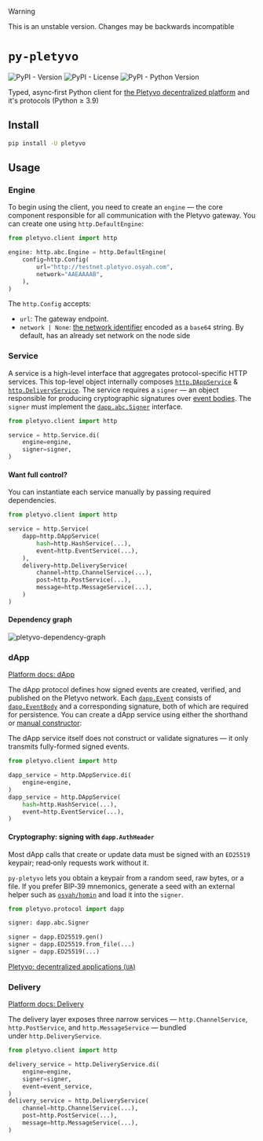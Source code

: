 > [!WARNING] 
> This is an unstable version. Changes may be backwards incompatible


# `py-pletyvo`

![PyPI - Version](https://img.shields.io/pypi/v/pletyvo?color=2a6db2)
![PyPI - License](https://img.shields.io/pypi/l/pletyvo?color=2a6db2)
![PyPI - Python Version](https://img.shields.io/pypi/pyversions/pletyvo?color=2a6db2)

Typed, async‑first Python client for [the Pletyvo decentralized platform](https://pletyvo.osyah.com/) and it's protocols (Python ≥ 3.9)


## Install

```bash
pip install -U pletyvo
```


## Usage


### Engine

To begin using the client, you need to create an `engine` — the core component responsible for all communication with the Pletyvo gateway. You can create one using `http.DefaultEngine`:

```py
from pletyvo.client import http

engine: http.abc.Engine = http.DefaultEngine(
    config=http.Config(
        url="http://testnet.pletyvo.osyah.com",
        network="AAEAAAAB",
    ),
)
```

The `http.Config` accepts:
- `url`: The gateway endpoint.
- `network | None`: [the network identifier](https://pletyvo.osyah.com/reference#network-identify) encoded as a `base64` string. By default, has an already set network on the node side


### Service

A service is a high-level interface that aggregates protocol-specific HTTP services. This top-level object internally composes [`http.DAppService`](#dapp) & [`http.DeliveryService`](#delivery). The service requires a `signer` — an object responsible for producing cryptographic signatures over [event bodies](https://pletyvo.osyah.com/protocols/dapp#event-body). The `signer` must implement the [`dapp.abc.Signer`](#cryptography-signing-with-dappauthheader) interface.

```py
from pletyvo.client import http

service = http.Service.di(
    engine=engine,
    signer=signer,
)
```


#### Want full control?

You can instantiate each service manually by passing required dependencies.

```py
from pletyvo.client import http

service = http.Service(
    dapp=http.DAppService(
        hash=http.HashService(...),
        event=http.EventService(...),
    ),
    delivery=http.DeliveryService(
        channel=http.ChannelService(...),
        post=http.PostService(...),
        message=http.MessageService(...),
    )
)
```


#### Dependency graph

![pletyvo-dependency-graph](https://github.com/user-attachments/assets/36c2f675-f1c7-46fa-9bca-654e93c49684)


### dApp

[Platform docs: dApp](https://pletyvo.osyah.com/protocols/dapp)

The dApp protocol defines how signed events are created, verified, and published on the Pletyvo network. Each [`dapp.Event`](https://pletyvo.osyah.com/protocols/dapp#event) consists of [`dapp.EventBody`](https://pletyvo.osyah.com/protocols/dapp#event-body) and a corresponding signature, both of which are required for persistence. You can create a dApp service using either the shorthand or [manual constructor](#want-full-control):

The dApp service itself does not construct or validate signatures — it only transmits fully-formed signed events.

```py
from pletyvo.client import http

dapp_service = http.DAppService.di(
    engine=engine,
)
dapp_service = http.DAppService(
    hash=http.HashService(...),
    event=http.EventService(...),
)
```


#### Cryptography: signing with `dapp.AuthHeader`

Most dApp calls that create or update data must be signed with an `ED25519` keypair; read‑only requests work without it.

`py‑pletyvo` lets you obtain a keypair from a random seed, raw bytes, or a file. If you prefer BIP‑39 mnemonics, generate a seed with an external helper such as [`osyah/homin`](https://github.com/osyah/homin) and load it into the `signer`.

```py
from pletyvo.protocol import dapp

signer: dapp.abc.Signer

signer = dapp.ED25519.gen()
signer = dapp.ED25519.from_file(...)
signer = dapp.ED25519(...)
```

[Pletyvo: decentralized applications (`UA`)](https://osyah.com/stattya/pletyvo-detsentralizovani-zastosunky)


### Delivery

[Platform docs: Delivery](https://pletyvo.osyah.com/protocols/delivery)

The delivery layer exposes three narrow services — `http.ChannelService`, `http.PostService`, and `http.MessageService` — bundled under `http.DeliveryService`.

```py
from pletyvo.client import http

delivery_service = http.DeliveryService.di(
    engine=engine,
    signer=signer,
    event=event_service,
)
delivery_service = http.DeliveryService(
    channel=http.ChannelService(...),
    post=http.PostService(...),
    message=http.MessageService(...),
)
```
